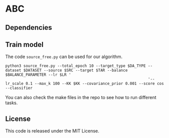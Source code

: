 # ABC



## Dependencies

## Train model
The code `source_free.py` can be used for our algorithm.
```
python3 source_free.py --total_epoch 10 --target_type $DA_TYPE --dataset $DATASET --source $SRC --target $TAR --balance $BALANCE_PARAMETER --lr $LR '
                                                               '--lr_scale 0.1 --max_k 100 --KK $KK --covariance_prior 0.001 --score cos --classifier 
```
You can also check the make files in the repo to see how to run different tasks.
## License
This code is released under the MIT License.
